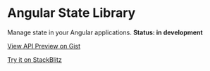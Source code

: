 # Angular State Library

Manage state in your Angular applications. **Status: in development** 

[View API Preview on Gist](https://gist.github.com/mmuscat/856f3ed041ca0532ea19860c84bcaa4d)

[Try it on StackBlitz](https://stackblitz.com/edit/angular-state-library?file=src%2Fapp%2Fui-todos.component.ts)
